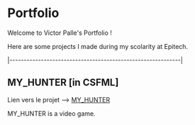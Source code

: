 # Portfolio

Welcome to Victor Palle's Portfolio !

Here are some projects I made during my scolarity at Epitech.

|------------------------------------------------------------|


## MY_HUNTER [in CSFML]

  Lien vers le projet --> [MY_HUNTER](./MY_HUNTER)

MY_HUNTER is a video game.

